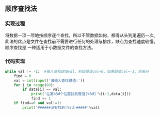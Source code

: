 ## 顺序查找法
### 实现过程
将数据一项一项地按顺序逐个查找，所以不管数据如何，都得从头到尾遍历一次。此法的优点是文件在查找前不需要进行任何的处理与排序，缺点为查找速度较慢。顺序查找是
一种适用于小数据文件的查找方法。
### 代码实现
```python
while val != -1:  #输入查找键值val，初始键值val=0，如果键值val=-1，则离开
    find = 0
    val = int(input('请输入查找键值:'))
    for i in range(80):
        if data[i] == val:
            print('在第%3d个位置找到键值[%3d]'%(i+1,data[i]))
            find += 1
    if find==0 and val!=1:
        print('######没有找到[%3d]#####'%val)
```
